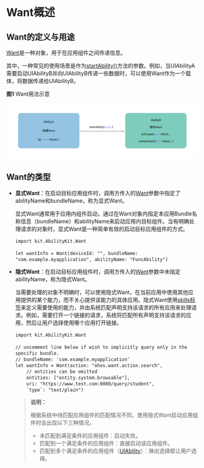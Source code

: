 # Want概述

## Want的定义与用途

[Want](../../../API_Reference/source_zh_cn/apis/AbilityKit/cj-apis-ability.md#class-want)是一种对象，用于在应用组件之间传递信息。

其中，一种常见的使用场景是作为[startAbility()](../../../API_Reference/source_zh_cn/apis/AbilityKit/cj-apis-ability.md#func-startabilitywant)方法的参数。例如，当UIAbilityA需要启动UIAbilityB并向UIAbilityB传递一些数据时，可以使用Want作为一个载体，将数据传递给UIAbilityB。

**图1** Want用法示意

![usage-of-want](figures/usage-of-want.png)<!-- ToBeReviewd -->

## Want的类型

- **显式Want**：在启动目标应用组件时，调用方传入的[Want](../../../API_Reference/source_zh_cn/apis/AbilityKit/cj-apis-ability.md#class-want)参数中指定了abilityName和bundleName，称为显式Want。

    显式Want通常用于应用内组件启动，通过在Want对象内指定本应用Bundle名称信息（bundleName）和abilityName来启动应用内目标组件。当有明确处理请求的对象时，显式Want是一种简单有效的启动目标应用组件的方式。

  <!-- compile -->

  ```cangjie
  import kit.AbilityKit.Want

  let wantInfo = Want(deviceId: "", bundleName: "com.example.myapplication", abilityName: "FuncAbility")
  ```

- **隐式Want**：在启动目标应用组件时，调用方传入的[Want](../../../API_Reference/source_zh_cn/apis/AbilityKit/cj-apis-ability.md#class-want)参数中未指定abilityName，称为隐式Want。

  当需要处理的对象不明确时，可以使用隐式Want，在当前应用中使用其他应用提供的某个能力，而不关心提供该能力的具体应用。隐式Want使用[skills标签](../cj-start/basic-knowledge/module-configuration-file.md#skills标签)来定义需要使用的能力，并由系统匹配声明支持该请求的所有应用来处理请求。例如，需要打开一个链接的请求，系统将匹配所有声明支持该请求的应用，然后让用户选择使用哪个应用打开链接。

  <!-- compile -->

  ```cangjie
  import kit.AbilityKit.Want

  // uncomment line below if wish to implicitly query only in the specific bundle.
  // bundleName: 'com.example.myapplication'
  let wantInfo = Want(action: "ohos.want.action.search",
      // entities can be omitted
      entities: ["entity.system.browsable"],
      uri: "https://www.test.com:8080/query/student",
      `type`: "text/plain")
  ```

    > **说明：**
    >
    > 根据系统中待匹配应用组件的匹配情况不同，使用隐式Want启动应用组件时会出现以下三种情况。
    >
    > - 未匹配到满足条件的应用组件：启动失败。
    > - 匹配到一个满足条件的应用组件：直接启动该应用组件。
    > - 匹配到多个满足条件的应用组件（[UIAbility](../../../API_Reference/source_zh_cn/apis/AbilityKit/cj-apis-ability.md#class-uiability)）：弹出选择框让用户选择。

